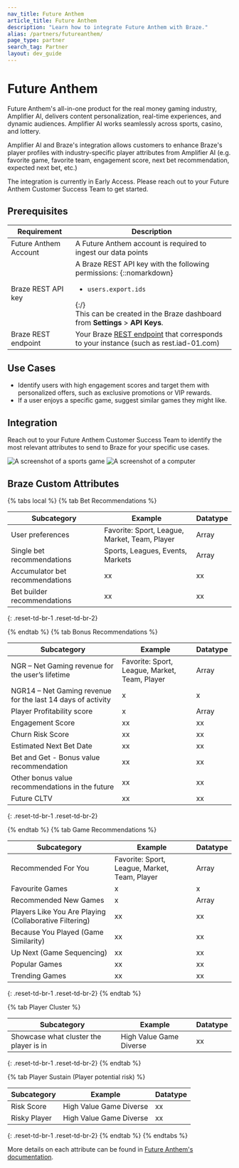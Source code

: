 ```yaml
---
nav_title: Future Anthem
article_title: Future Anthem
description: "Learn how to integrate Future Anthem with Braze."
alias: /partners/futureanthem/
page_type: partner
search_tag: Partner
layout: dev_guide
---
```


# Future Anthem

Future Anthem's all-in-one product for the real money gaming industry, Amplifier AI, delivers content personalization, real-time experiences, and dynamic audiences. Amplifier AI works seamlessly across sports, casino, and lottery.

Amplifier AI and Braze's integration allows customers to enhance Braze's player profiles with industry-specific player attributes from Amplifier AI (e.g. favorite game, favorite team, engagement score, next bet recommendation, expected next bet, etc.)

The integration is currently in Early Access. Please reach out to your Future Anthem Customer Success Team to get started.

## Prerequisites

| Requirement              | Description                                            |
|--------------------------|--------------------------------------------------------|
| Future Anthem Account    | A Future Anthem account is required to ingest our data points |
| Braze REST API key       | A Braze REST API key with the following permissions: {::nomarkdown}<ul><li><code>users.export.ids</code></li></ul>{:/} <br>This can be created in the Braze dashboard from **Settings** > **API Keys**. |
| Braze REST endpoint      | Your Braze [REST endpoint](https://www.braze.com/docs/developer_guide/rest_api/basics/#endpoints) that corresponds to your instance (such as rest.iad-01.com) |


## Use Cases

- Identify users with high engagement scores and target them with personalized offers, such as exclusive promotions or VIP rewards.
- If a user enjoys a specific game, suggest similar games they might like.

## Integration

Reach out to your Future Anthem Customer Success Team to identify the most relevant attributes to send to Braze for your specific use cases.

![A screenshot of a sports game](images/image1.png)
![A screenshot of a computer](images/image2.png)

## Braze Custom Attributes


{% tabs local %}
{% tab Bet Recommendations %}

| Subcategory | Example | Datatype |
| ------- | ----------- |----------- |
| User preferences | Favorite: Sport, League, Market, Team, Player| Array |
| Single bet recommendations | Sports, Leagues, Events, Markets| Array |
| Accumulator bet recommendations | xx | xx |
| Bet builder recommendations | xx | xx |
{: .reset-td-br-1 .reset-td-br-2}

{% endtab %}
{% tab Bonus Recommendations %}

| Subcategory | Example | Datatype |
| ------- | ----------- |----------- |
|NGR – Net Gaming revenue for the user’s lifetime | Favorite: Sport, League, Market, Team, Player| Array |
| NGR14 – Net Gaming revenue for the last 14 days of activity | x | x
| Player Profitability score| x | Array |
| Engagement Score | xx | xx |
| Churn Risk Score | xx | xx |
| Estimated Next Bet Date | xx | xx |
| Bet and Get - Bonus value recommendation | xx | xx |
| Other bonus value recommendations in the future | xx | xx |
| Future CLTV  | xx | xx |

{: .reset-td-br-1 .reset-td-br-2}

{% endtab %}
{% tab Game Recommendations %}

| Subcategory | Example | Datatype |
| ------- | ----------- |----------- |
| Recommended For You | Favorite: Sport, League, Market, Team, Player| Array |
| Favourite Games | x | x
| Recommended New Games | x | Array |
| Players Like You Are Playing (Collaborative Filtering) | xx | xx |
| Because You Played (Game Similarity)| xx | xx |
| Up Next (Game Sequencing) | xx | xx |
| Popular Games | xx | xx |
| Trending Games | xx | xx |

{: .reset-td-br-1 .reset-td-br-2}
{% endtab %}

{% tab Player Cluster %}

| Subcategory | Example | Datatype |
| ------- | ----------- |----------- |
| Showcase what cluster the player is in | High Value Game Diverse| xx |
{: .reset-td-br-1 .reset-td-br-2}
{% endtab %}

{% tab Player Sustain (Player potential risk) %}

| Subcategory | Example | Datatype |
| ------- | ----------- |----------- |
| Risk Score | High Value Game Diverse| xx |
| Risky Player | High Value Game Diverse| xx |
{: .reset-td-br-1 .reset-td-br-2}
{% endtab %}
{% endtabs %}

More details on each attribute can be found in [Future Anthem's documentation](https://knowledge.futureanthem.com/getting-started).





